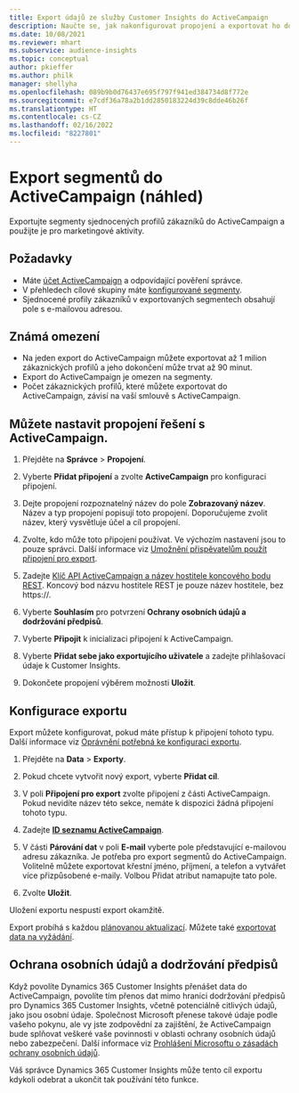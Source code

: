 ```yaml
---
title: Export údajů ze služby Customer Insights do ActiveCampaign
description: Naučte se, jak nakonfigurovat propojení a exportovat ho do ActiveCampaign.
ms.date: 10/08/2021
ms.reviewer: mhart
ms.subservice: audience-insights
ms.topic: conceptual
author: pkieffer
ms.author: philk
manager: shellyha
ms.openlocfilehash: 089b9b0d76437e695f797f941ed384734d8f772e
ms.sourcegitcommit: e7cdf36a78a2b1dd2850183224d39c8dde46b26f
ms.translationtype: HT
ms.contentlocale: cs-CZ
ms.lasthandoff: 02/16/2022
ms.locfileid: "8227801"
---
```

# <a name="export-segments-to-activecampaign-preview"></a>Export segmentů do ActiveCampaign (náhled)

Exportujte segmenty sjednocených profilů zákazníků do ActiveCampaign a použijte je pro marketingové aktivity.

## <a name="prerequisites"></a>Požadavky

-   Máte [účet ActiveCampaign](https://www.activecampaign.com/) a odpovídající pověření správce.
-   V přehledech cílové skupiny máte [konfigurované segmenty](segments.md).
-   Sjednocené profily zákazníků v exportovaných segmentech obsahují pole s e-mailovou adresou.

## <a name="known-limitations"></a>Známá omezení

- Na jeden export do ActiveCampaign můžete exportovat až 1 milion zákaznických profilů a jeho dokončení může trvat až 90 minut.
- Export do ActiveCampaign je omezen na segmenty.
- Počet zákaznických profilů, které můžete exportovat do ActiveCampaign, závisí na vaší smlouvě s ActiveCampaign.

## <a name="set-up-connection-to-activecampaign"></a>Můžete nastavit propojení řešení s ActiveCampaign.

1. Přejděte na **Správce** > **Propojení**.

1. Vyberte **Přidat připojení** a zvolte **ActiveCampaign** pro konfiguraci připojení.

1. Dejte propojení rozpoznatelný název do pole **Zobrazovaný název**. Název a typ propojení popisují toto propojení. Doporučujeme zvolit název, který vysvětluje účel a cíl propojení.

1. Zvolte, kdo může toto připojení používat. Ve výchozím nastavení jsou to pouze správci. Další informace viz [Umožnění přispěvatelům použít připojení pro export](connections.md#allow-contributors-to-use-a-connection-for-exports).

1. Zadejte [Klíč API ActiveCampaign a název hostitele koncového bodu REST](https://help.activecampaign.com/hc/articles/207317590-Getting-started-with-the-API#how-to-obtain-your-activecampaign-api-url-and-key). Koncový bod názvu hostitele REST je pouze název hostitele, bez https://. 

1. Vyberte **Souhlasím** pro potvrzení **Ochrany osobních údajů a dodržování předpisů**.

1. Vyberte **Připojit** k inicializaci připojení k ActiveCampaign.

1. Vyberte **Přidat sebe jako exportujícího uživatele** a zadejte přihlašovací údaje k Customer Insights.

1. Dokončete propojení výběrem možnosti **Uložit**.

## <a name="configure-an-export"></a>Konfigurace exportu

Export můžete konfigurovat, pokud máte přístup k připojení tohoto typu. Další informace viz [Oprávnění potřebná ke konfiguraci exportu](export-destinations.md#set-up-a-new-export).

1. Přejděte na **Data** > **Exporty**.

1. Pokud chcete vytvořit nový export, vyberte **Přidat cíl**.

1. V poli **Připojení pro export** zvolte připojení z části ActiveCampaign. Pokud nevidíte název této sekce, nemáte k dispozici žádná připojení tohoto typu.

1. Zadejte [**ID seznamu ActiveCampaign**](https://help.activecampaign.com/hc/articles/360000030559-How-to-create-a-list-in-ActiveCampaign).    

1. V části **Párování dat** v poli **E-mail** vyberte pole představující e-mailovou adresu zákazníka. Je potřeba pro export segmentů do ActiveCampaign. Volitelně můžete exportovat křestní jméno, příjmení, a telefon a vytvářet více přizpůsobené e-maily. Volbou Přidat atribut namapujte tato pole.

1. Zvolte **Uložit**.

Uložení exportu nespustí export okamžitě.

Export probíhá s každou [plánovanou aktualizací](system.md#schedule-tab). Můžete také [exportovat data na vyžádání](export-destinations.md#run-exports-on-demand). 


## <a name="data-privacy-and-compliance"></a>Ochrana osobních údajů a dodržování předpisů

Když povolíte Dynamics 365 Customer Insights přenášet data do ActiveCampaign, povolíte tím přenos dat mimo hranici dodržování předpisů pro Dynamics 365 Customer Insights, včetně potenciálně citlivých údajů, jako jsou osobní údaje. Společnost Microsoft přenese takové údaje podle vašeho pokynu, ale vy jste zodpovědní za zajištění, že ActiveCampaign bude splňovat veškeré vaše povinnosti v oblasti ochrany osobních údajů nebo zabezpečení. Další informace viz [Prohlášení Microsoftu o zásadách ochrany osobních údajů](https://go.microsoft.com/fwlink/?linkid=396732).

Váš správce Dynamics 365 Customer Insights může tento cíl exportu kdykoli odebrat a ukončit tak používání této funkce.
